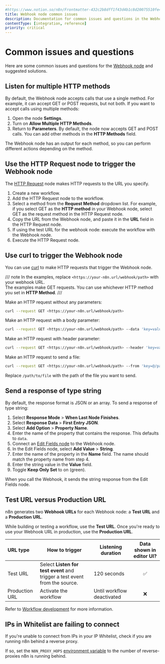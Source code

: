 ```yaml
---
#https://www.notion.so/n8n/Frontmatter-432c2b8dff1f43d4b1c8d20075510fe4
title: Webhook node common issues 
description: Documentation for common issues and questions in the Webhook node in n8n, a workflow automation platform. Includes details of the issues and suggested solutions.
contentType: [integration, reference]
priority: critical
---
```


# Common issues and questions

Here are some common issues and questions for the [Webhook node](/integrations/builtin/core-nodes/n8n-nodes-base.webhook/index.md) and suggested solutions.

## Listen for multiple HTTP methods

By default, the Webhook node accepts calls that use a single method. For example, it can accept GET or POST requests, but not both. If you want to accept calls using multiple methods:

1. Open the node **Settings**.
1. Turn on **Allow Multiple HTTP Methods**.
1. Return to **Parameters**. By default, the node now accepts GET and POST calls. You can add other methods in the **HTTP Methods** field.

The Webhook node has an output for each method, so you can perform different actions depending on the method.

## Use the HTTP Request node to trigger the Webhook node

The [HTTP Request](/integrations/builtin/core-nodes/n8n-nodes-base.httprequest/index.md) node makes HTTP requests to the URL you specify.

1. Create a new workflow.
2. Add the HTTP Request node to the workflow.
3. Select a method from the **Request Method** dropdown list. For example, if you select GET as the **HTTP method** in your Webhook node, select GET as the request method in the HTTP Request node.
4. Copy the URL from the Webhook node, and paste it in the **URL** field in the HTTP Request node.
5. If using the test URL for the webhook node: execute the workflow with the Webhook node.
6. Execute the HTTP Request node.

## Use curl to trigger the Webhook node

You can use [curl](https://curl.se/) to make HTTP requests that trigger the Webhook node. 

/// note
In the examples, replace `<https://your-n8n.url/webhook/path>` with your webhook URL.  
The examples make GET requests. You can use whichever HTTP method you set in **HTTP Method**.
///

Make an HTTP request without any parameters:

```sh
curl --request GET <https://your-n8n.url/webhook/path>
```

Make an HTTP request with a body parameter:

```sh
curl --request GET <https://your-n8n.url/webhook/path> --data 'key=value'
```

Make an HTTP request with header parameter:

```sh
curl --request GET <https://your-n8n.url/webhook/path> --header 'key=value'
```

Make an HTTP request to send a file:

```sh
curl --request GET <https://your-n8n.url/webhook/path> --from 'key=@/path/to/file'
```
Replace `/path/to/file` with the path of the file you want to send.

## Send a response of type string

By default, the response format is JSON or an array. To send a response of type string:

1. Select **Response Mode** > **When Last Node Finishes**.
2. Select **Response Data** > **First Entry JSON**.
3. Select **Add Option** > **Property Name**.
4. Enter the name of the property that contains the response. This defaults to `data`.
5. Connect an [Edit Fields node](/integrations/builtin/core-nodes/n8n-nodes-base.set.md) to the Webhook node.
6. In the Edit Fields node, select **Add Value** > **String**.
7. Enter the name of the property in the **Name** field. The name should match the property name from step 4.
8. Enter the string value in the **Value** field.
9. Toggle **Keep Only Set** to on (green).

When you call the Webhook, it sends the string response from the Edit Fields node.

## Test URL versus Production URL

n8n generates two **Webhook URLs** for each Webhook node: a **Test URL** and a **Production URL**.

While building or testing a workflow, use the **Test URL**. Once you're ready to use your Webhook URL in production, use the **Production URL**.

| **URL type** | **How to trigger** | **Listening duration** | **Data shown in editor UI?** | 
| :--- | --- | --- | :---: |
| Test URL | Select **Listen for test event** and trigger a test event from the source. | 120 seconds | :white_check_mark: |
| Production URL | Activate the workflow | Until workflow deactivated | :x: |

Refer to [Workflow development](/integrations/builtin/core-nodes/n8n-nodes-base.webhook/workflow-development.md) for more information.

## IPs in Whitelist are failing to connect

If you're unable to connect from IPs in your IP Whitelist, check if you are running n8n behind a reverse proxy.

If so, set the `N8N_PROXY_HOPS` [environment variable](/hosting/configuration/environment-variables.md) to the number of reverse-proxies n8n is running behind.
